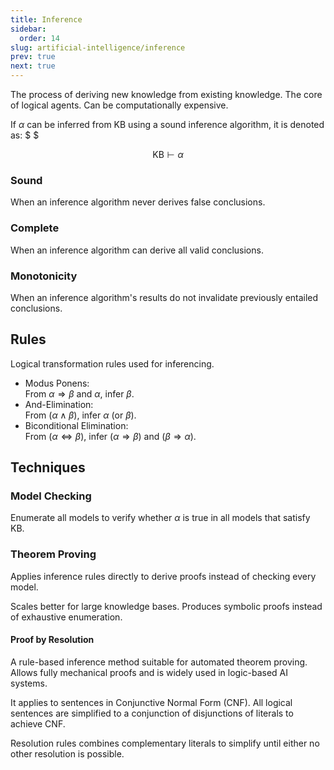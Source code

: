 ```yaml
---
title: Inference
sidebar:
  order: 14
slug: artificial-intelligence/inference
prev: true
next: true
---
```



The process of deriving new knowledge from existing knowledge. The core of logical agents. Can be computationally expensive.

If $\alpha$ can be inferred from KB using a sound inference algorithm, it is denoted as: $ $
```math
\text{KB} ⊢ \alpha
```

### Sound

When an inference algorithm never derives false conclusions.

### Complete

When an inference algorithm can derive all valid conclusions.

### Monotonicity

When an inference algorithm's results do not invalidate previously entailed conclusions.

## Rules

Logical transformation rules used for inferencing.

- Modus Ponens:   
  From $\alpha ⇒ β$ and $\alpha$, infer $β$.
- And-Elimination:   
  From $(α ∧ β)$, infer $α$ (or $β$).
- Biconditional Elimination:   
  From $(α ⇔ β)$, infer $(α ⇒ β)$ and $(β ⇒ α)$.

## Techniques

### Model Checking

Enumerate all models to verify whether $\alpha$ is true in all models that satisfy KB.

### Theorem Proving

Applies inference rules directly to derive proofs instead of checking every model.

Scales better for large knowledge bases. Produces symbolic proofs instead of exhaustive enumeration.

#### Proof by Resolution

A rule-based inference method suitable for automated theorem proving. Allows fully mechanical proofs and is widely used in logic-based AI systems.

It applies to sentences in Conjunctive Normal Form (CNF). All logical sentences are simplified to a conjunction of disjunctions of literals to achieve CNF.

Resolution rules combines complementary literals to simplify until either no other resolution is possible.

